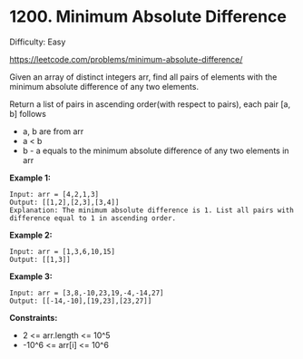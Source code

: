 # 1200. Minimum Absolute Difference

Difficulty: Easy

https://leetcode.com/problems/minimum-absolute-difference/

Given an array of distinct integers arr, find all pairs of elements with the minimum absolute difference of any two elements. 

Return a list of pairs in ascending order(with respect to pairs), each pair [a, b] follows

* a, b are from arr
* a < b
* b - a equals to the minimum absolute difference of any two elements in arr

**Example 1:**
```
Input: arr = [4,2,1,3]
Output: [[1,2],[2,3],[3,4]]
Explanation: The minimum absolute difference is 1. List all pairs with difference equal to 1 in ascending order.
```

**Example 2:**
```
Input: arr = [1,3,6,10,15]
Output: [[1,3]]
```

**Example 3:**
```
Input: arr = [3,8,-10,23,19,-4,-14,27]
Output: [[-14,-10],[19,23],[23,27]]
```

**Constraints:**

* 2 <= arr.length <= 10^5
* -10^6 <= arr[i] <= 10^6
